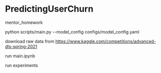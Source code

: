 # PredictingUserChurn
mentor_homework


python scripts/main.py --model_config configs/model_config.yaml

download raw data from https://www.kaggle.com/competitions/advanced-dls-spring-2021

run main.ipynb

run experiments

